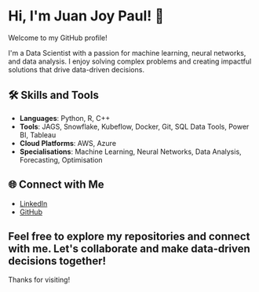 # Hi, I'm Juan Joy Paul! 👋

Welcome to my GitHub profile!

I'm a Data Scientist with a passion for machine learning, neural networks, and data analysis. I enjoy solving complex problems and creating impactful solutions that drive data-driven decisions.

## 🛠️ Skills and Tools

- **Languages**: Python, R, C++
- **Tools**: JAGS, Snowflake, Kubeflow, Docker, Git, SQL Data Tools, Power BI, Tableau
- **Cloud Platforms**: AWS, Azure
- **Specialisations**: Machine Learning, Neural Networks, Data Analysis, Forecasting, Optimisation

## 🌐 Connect with Me

- [LinkedIn](https://www.linkedin.com/in/juan-joy-paul/)
- [GitHub](https://github.com/juanpaul750)

Feel free to explore my repositories and connect with me. Let's collaborate and make data-driven decisions together!
---
Thanks for visiting!
